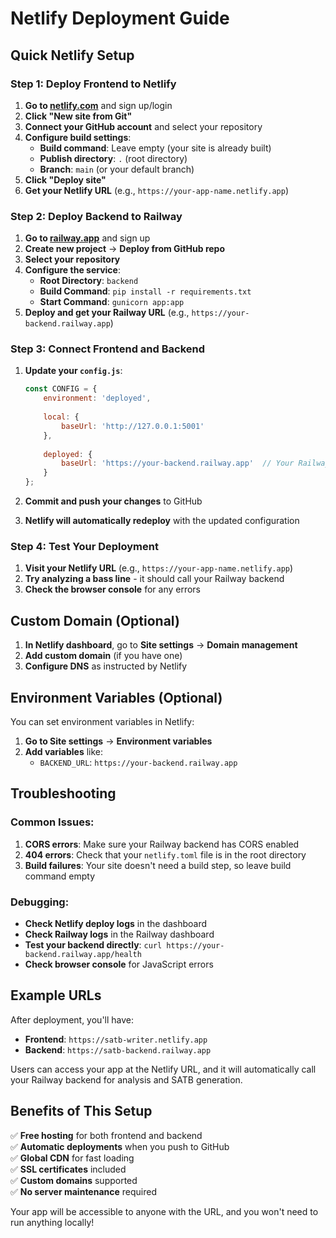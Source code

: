 # Netlify Deployment Guide

## Quick Netlify Setup

### Step 1: Deploy Frontend to Netlify

1. **Go to [netlify.com](https://netlify.com)** and sign up/login
2. **Click "New site from Git"**
3. **Connect your GitHub account** and select your repository
4. **Configure build settings**:
   - **Build command**: Leave empty (your site is already built)
   - **Publish directory**: `.` (root directory)
   - **Branch**: `main` (or your default branch)
5. **Click "Deploy site"**
6. **Get your Netlify URL** (e.g., `https://your-app-name.netlify.app`)

### Step 2: Deploy Backend to Railway

1. **Go to [railway.app](https://railway.app)** and sign up
2. **Create new project** → **Deploy from GitHub repo**
3. **Select your repository**
4. **Configure the service**:
   - **Root Directory**: `backend`
   - **Build Command**: `pip install -r requirements.txt`
   - **Start Command**: `gunicorn app:app`
5. **Deploy and get your Railway URL** (e.g., `https://your-backend.railway.app`)

### Step 3: Connect Frontend and Backend

1. **Update your `config.js`**:
   ```javascript
   const CONFIG = {
       environment: 'deployed',
       
       local: {
           baseUrl: 'http://127.0.0.1:5001'
       },
       
       deployed: {
           baseUrl: 'https://your-backend.railway.app'  // Your Railway URL
       }
   };
   ```

2. **Commit and push your changes** to GitHub
3. **Netlify will automatically redeploy** with the updated configuration

### Step 4: Test Your Deployment

1. **Visit your Netlify URL** (e.g., `https://your-app-name.netlify.app`)
2. **Try analyzing a bass line** - it should call your Railway backend
3. **Check the browser console** for any errors

## Custom Domain (Optional)

1. **In Netlify dashboard**, go to **Site settings** → **Domain management**
2. **Add custom domain** (if you have one)
3. **Configure DNS** as instructed by Netlify

## Environment Variables (Optional)

You can set environment variables in Netlify:

1. **Go to Site settings** → **Environment variables**
2. **Add variables** like:
   - `BACKEND_URL`: `https://your-backend.railway.app`

## Troubleshooting

### Common Issues:

1. **CORS errors**: Make sure your Railway backend has CORS enabled
2. **404 errors**: Check that your `netlify.toml` file is in the root directory
3. **Build failures**: Your site doesn't need a build step, so leave build command empty

### Debugging:

- **Check Netlify deploy logs** in the dashboard
- **Check Railway logs** in the Railway dashboard
- **Test your backend directly**: `curl https://your-backend.railway.app/health`
- **Check browser console** for JavaScript errors

## Example URLs

After deployment, you'll have:
- **Frontend**: `https://satb-writer.netlify.app`
- **Backend**: `https://satb-backend.railway.app`

Users can access your app at the Netlify URL, and it will automatically call your Railway backend for analysis and SATB generation.

## Benefits of This Setup

✅ **Free hosting** for both frontend and backend  
✅ **Automatic deployments** when you push to GitHub  
✅ **Global CDN** for fast loading  
✅ **SSL certificates** included  
✅ **Custom domains** supported  
✅ **No server maintenance** required  

Your app will be accessible to anyone with the URL, and you won't need to run anything locally!
